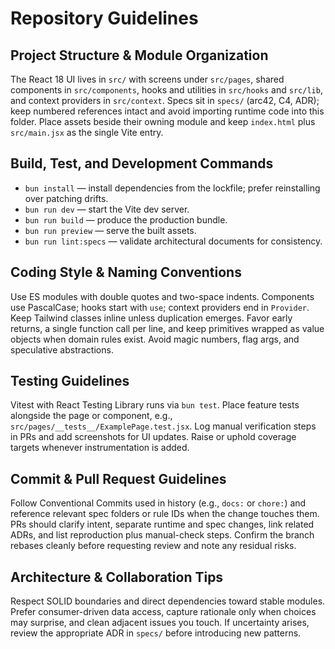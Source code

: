 # Repository Guidelines

## Project Structure & Module Organization

The React 18 UI lives in `src/` with screens under `src/pages`, shared components in `src/components`, hooks and utilities in `src/hooks` and `src/lib`, and context providers in `src/context`. Specs sit in `specs/` (arc42, C4, ADR); keep numbered references intact and avoid importing runtime code into this folder. Place assets beside their owning module and keep `index.html` plus `src/main.jsx` as the single Vite entry.

## Build, Test, and Development Commands

- `bun install` — install dependencies from the lockfile; prefer reinstalling over patching drifts.
- `bun run dev` — start the Vite dev server.
- `bun run build` — produce the production bundle.
- `bun run preview` — serve the built assets.
- `bun run lint:specs` — validate architectural documents for consistency.

## Coding Style & Naming Conventions

Use ES modules with double quotes and two-space indents. Components use PascalCase; hooks start with `use`; context providers end in `Provider`. Keep Tailwind classes inline unless duplication emerges. Favor early returns, a single function call per line, and keep primitives wrapped as value objects when domain rules exist. Avoid magic numbers, flag args, and speculative abstractions.

## Testing Guidelines

Vitest with React Testing Library runs via `bun test`. Place feature tests alongside the page or component, e.g., `src/pages/__tests__/ExamplePage.test.jsx`. Log manual verification steps in PRs and add screenshots for UI updates. Raise or uphold coverage targets whenever instrumentation is added.

## Commit & Pull Request Guidelines

Follow Conventional Commits used in history (e.g., `docs:` or `chore:`) and reference relevant spec folders or rule IDs when the change touches them. PRs should clarify intent, separate runtime and spec changes, link related ADRs, and list reproduction plus manual-check steps. Confirm the branch rebases cleanly before requesting review and note any residual risks.

## Architecture & Collaboration Tips

Respect SOLID boundaries and direct dependencies toward stable modules. Prefer consumer-driven data access, capture rationale only when choices may surprise, and clean adjacent issues you touch. If uncertainty arises, review the appropriate ADR in `specs/` before introducing new patterns.
